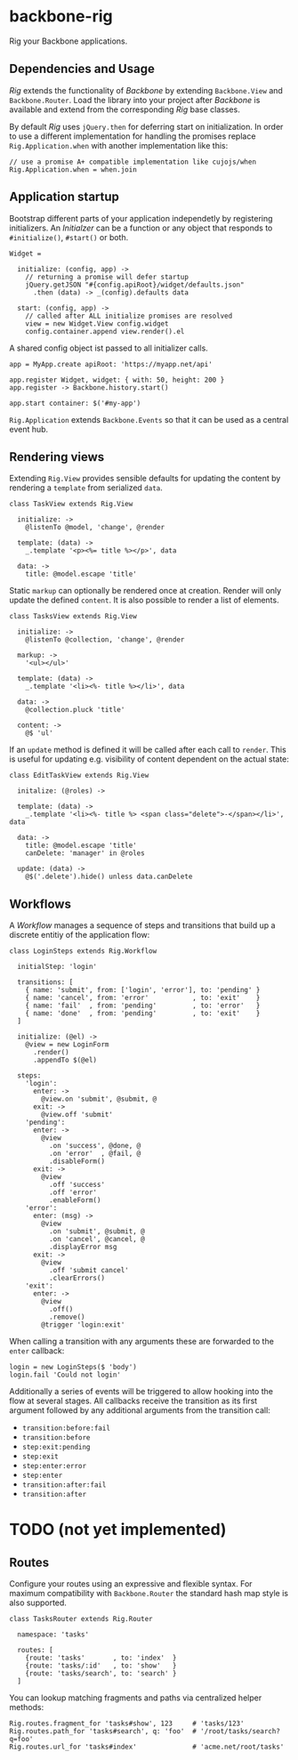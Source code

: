 # backbone-rig

Rig your Backbone applications.

## Dependencies and Usage

*Rig* extends the functionality of *Backbone* by extending `Backbone.View` and
`Backbone.Router`. Load the library into your project after *Backbone* is
available and extend from the corresponding *Rig* base classes.

By default *Rig* uses `jQuery.then` for deferring start on initialization. In
order to use a different implementation for handling the promises replace
`Rig.Application.when` with another implementation like this:

    // use a promise A+ compatible implementation like cujojs/when
    Rig.Application.when = when.join



## Application startup

Bootstrap different parts of your application independetly by registering
initializers. An *Initialzer* can be a function or any object that responds to
`#initialize()`, `#start()` or both.

    Widget =

      initialize: (config, app) ->
        // returning a promise will defer startup
        jQuery.getJSON "#{config.apiRoot}/widget/defaults.json"
          .then (data) -> _(config).defaults data

      start: (config, app) ->
        // called after ALL initialize promises are resolved
        view = new Widget.View config.widget
        config.container.append view.render().el


A shared config object ist passed to all initializer calls.

    app = MyApp.create apiRoot: 'https://myapp.net/api'

    app.register Widget, widget: { with: 50, height: 200 }
    app.register -> Backbone.history.start()

    app.start container: $('#my-app')


`Rig.Application` extends `Backbone.Events` so that it can be used as a central
event hub.



## Rendering views

Extending `Rig.View` provides sensible defaults for updating the content by
rendering a `template` from serialized `data`.

    class TaskView extends Rig.View

      initialize: ->
        @listenTo @model, 'change', @render

      template: (data) ->
        _.template '<p><%= title %></p>', data

      data: ->
        title: @model.escape 'title'


Static `markup` can optionally be rendered once at creation. Render will only
update the defined `content`. It is also possible to render a list of elements.

    class TasksView extends Rig.View

      initialize: ->
        @listenTo @collection, 'change', @render

      markup: ->
        '<ul></ul>'

      template: (data) ->
        _.template '<li><%- title %></li>', data

      data: ->
        @collection.pluck 'title'

      content: ->
        @$ 'ul'


If an `update` method is defined it will be called after each call to `render`.
This is useful for updating e.g. visibility of content dependent on the actual
state:

    class EditTaskView extends Rig.View

      initalize: (@roles) ->

      template: (data) ->
        _.template '<li><%- title %> <span class="delete">-</span></li>', data

      data: ->
        title: @model.escape 'title'
        canDelete: 'manager' in @roles

      update: (data) ->
        @$('.delete').hide() unless data.canDelete



## Workflows

A *Workflow* manages a sequence of steps and transitions that build up a
discrete entitiy of the application flow:

    class LoginSteps extends Rig.Workflow

      initialStep: 'login'

      transitions: [
        { name: 'submit', from: ['login', 'error'], to: 'pending' }
        { name: 'cancel', from: 'error'           , to: 'exit'    }
        { name: 'fail'  , from: 'pending'         , to: 'error'   }
        { name: 'done'  , from: 'pending'         , to: 'exit'    }
      ]

      initialize: (@el) ->
        @view = new LoginForm
          .render()
          .appendTo $(@el)

      steps:
        'login':
          enter: ->
            @view.on 'submit', @submit, @
          exit: ->
            @view.off 'submit'
        'pending':
          enter: ->
            @view
              .on 'success', @done, @
              .on 'error'  , @fail, @
              .disableForm()
          exit: ->
            @view
              .off 'success'
              .off 'error'
              .enableForm()
        'error':
          enter: (msg) ->
            @view
              .on 'submit', @submit, @
              .on 'cancel', @cancel, @
              .displayError msg
          exit: ->
            @view
              .off 'submit cancel'
              .clearErrors()
        'exit':
          enter: ->
            @view
              .off()
              .remove()
            @trigger 'login:exit'


When calling a transition with any arguments these are forwarded to the `enter`
callback:

    login = new LoginSteps($ 'body')
    login.fail 'Could not login'


Additionally a series of events will be triggered to allow hooking into the
flow at several stages. All callbacks receive the transition as its first
argument followed by any additional arguments from the transition call:

+ `transition:before:fail`
+ `transition:before`
+ `step:exit:pending`
+ `step:exit`
+ `step:enter:error`
+ `step:enter`
+ `transition:after:fail`
+ `transition:after`



# TODO (not yet implemented)

## Routes

Configure your routes using an expressive and flexible syntax. For maximum
compatibility with `Backbone.Router` the standard hash map style is also
supported.

    class TasksRouter extends Rig.Router

      namespace: 'tasks'

      routes: [
        {route: 'tasks'       , to: 'index'  }
        {route: 'tasks/:id'   , to: 'show'   }
        {route: 'tasks/search', to: 'search' }
      ]


You can lookup matching fragments and paths via centralized helper methods:

    Rig.routes.fragment_for 'tasks#show', 123     # 'tasks/123'
    Rig.routes.path_for 'tasks#search', q: 'foo'  # '/root/tasks/search?q=foo'
    Rig.routes.url_for 'tasks#index'              # 'acme.net/root/tasks'

